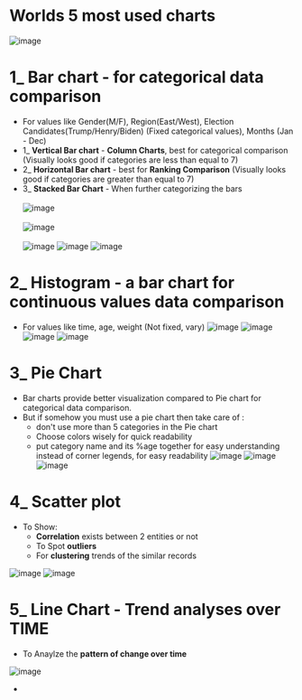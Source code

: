 # Worlds 5 most used charts

![image](https://github.com/user-attachments/assets/ddf1b55b-89df-4b76-a76b-fa0a749466b3)

# 1_ Bar chart - for categorical data comparison

- For values like Gender(M/F), Region(East/West), Election Candidates(Trump/Henry/Biden) (Fixed categorical values), Months (Jan - Dec)
- 1_ **Vertical Bar chart**   - **Column Charts**, best for categorical comparison (Visually looks good if categories are less than equal to 7)
- 2_ **Horizontal Bar chart** - best for **Ranking Comparison** (Visually looks good if categories are greater than equal to 7)
- 3_ **Stacked Bar Chart**    - When further categorizing the bars 
  <br/><br/>
  ![image](https://github.com/user-attachments/assets/2de4ffe0-da32-42c9-8b22-e846ad09662b)
  <br/><br/>
  ![image](https://github.com/user-attachments/assets/a7edab8c-a9b9-4447-b4eb-1885022e895d)
  <br/><br/>
![image](https://github.com/user-attachments/assets/26eef106-4201-4eff-8c81-e312dc641430)
![image](https://github.com/user-attachments/assets/ddfed8aa-46a5-4f3a-b21f-f4c3462af531)
![image](https://github.com/user-attachments/assets/6358f7a7-c76d-45a2-ad90-89dc6b14236b)

# 2_ Histogram - a bar chart for continuous values data comparison

- For values like time, age, weight (Not fixed, vary)
  ![image](https://github.com/user-attachments/assets/b6de8a58-17c9-4900-81e3-92c1d586fb16)
  ![image](https://github.com/user-attachments/assets/4c9303c3-e0c4-44df-8fe7-0a4e8769b84d)
  ![image](https://github.com/user-attachments/assets/4449d359-3156-4834-8741-cb1236e42721)
  ![image](https://github.com/user-attachments/assets/1530f4af-00aa-4109-bdc7-3e6da584630c)

# 3_ Pie Chart

- Bar charts provide better visualization compared to Pie chart for categorical data comparison.
- But if somehow you must use a pie chart then take care of :
   - don't use more than 5 categories in the Pie chart
   - Choose colors wisely for quick readability
   - put category name and its %age together for easy understanding instead of corner legends, for easy readability
     ![image](https://github.com/user-attachments/assets/31bca9e8-e9aa-4cab-b497-0a056e14858a)
     ![image](https://github.com/user-attachments/assets/0112fd38-5df7-480d-9d5d-3718d3db78c9)
     ![image](https://github.com/user-attachments/assets/896abc22-28b3-43d6-bde9-faae6a4a7903)


# 4_ Scatter plot

- To Show:
  - **Correlation** exists between 2 entities or not
  - To Spot **outliers**
  - For **clustering** trends of the similar records

![image](https://github.com/user-attachments/assets/cb4b7718-f1f4-41a8-aab5-71b8eb9a003d)
![image](https://github.com/user-attachments/assets/0b0c552a-0c81-4ddf-a74b-9310f7a9aa47)


# 5_ Line Chart - Trend analyses over TIME

- To Anaylze the **pattern of change over time**

![image](https://github.com/user-attachments/assets/df2278f4-4aa3-45ac-a473-08bc322b3b83)



  





- 





